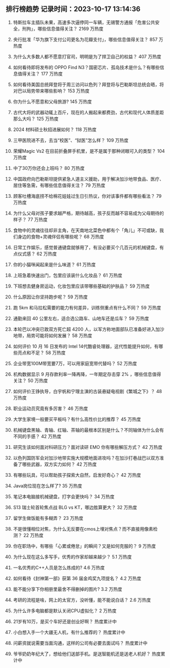 
## 排行榜趋势 记录时间：2023-10-17 13:14:36
  
  1. 特斯拉车主插队未果，高速多次逼停同一车辆，无锡警方通报「危害公共安全，刑拘」，哪些信息值得关注？ 2169 万热度
    
  2. 央行批准「华为旗下支付公司更名为花瓣支付」，哪些信息值得关注？ 857 万热度
    
  3. 为什么大多数人都不愿意打官司，明明是为了捍卫自己的权益？ 407 万热度
    
  4. 如何看待即将发布的 OPPO Find N3？国密芯片、孤岛技术是什么？有哪些信息值得关注？ 177 万热度
    
  5. 如何看待美国总统拜登将于周三访问以色列？拜登将与巴勒斯坦总统会晤，将对巴以局势带来哪些影响？ 153 万热度
    
  6. 你为什么不愿意和父母旅游? 145 万热度
    
  7. 古代大将的武器动辄上百斤，现在的人搬起来都费劲，古代和现代人体质差距那么大吗？ 125 万热度
    
  8. 2024 材料硕士秋招进展如何？ 118 万热度
    
  9. 三甲医院进不去，去当“校医”、“狱医”怎么样？ 109 万热度
    
  10. 荣耀Magic Vs2 在目前折叠屏手机里，是不是属于那种闭眼可入的类型？ 104 万热度
    
  11. 中了30万你还会上班吗？ 80 万热度
    
  12. 中国政府向巴勒斯坦提供紧急人道主义援助，用于解决加沙地带食品、医疗、居住等急需，有哪些信息值得关注？ 79 万热度
    
  13. 顾客吐槽海底捞不给棉花娃娃过生日引热议，你对该事件都有哪些看法？ 79 万热度
    
  14. 为什么父母对孩子要求越严格，期待越高，孩子反而越不容易成为父母期待的样子？ 77 万热度
    
  15. 食物中的灵魂往往却非主角，在天南地北菜色中都有个「角儿」不可或缺，我们身边的食物+灵魂伴侣有哪些呢？ 68 万热度
    
  16. 日常工作娱乐，感觉普通键盘就够用了，有没必要买个几百元的机械键盘，有点仪式感？ 62 万热度
    
  17. 你的小猫咪闻起来是什么味道？ 61 万热度
    
  18. 上班急着快速出门，包里应该装什么化妆品？ 61 万热度
    
  19. 下班想去健身房运动，化妆包里应该带哪些基础的护肤品？ 59 万热度
    
  20. 什么原因让你坚持跑步呢？ 59 万热度
    
  21. 跑 5km 和马拉松需要的能力有何差异，训练侧重点有什么不同？ 59 万热度
    
  22. 通勤来回 40 公里左右，适合选公路车、山地车还是瓜车？ 59 万热度
    
  23. 本轮巴以冲突已致双方死亡超 4200 人，以军方称地面部队已准备好进入加沙地带，局势可能将如何发展？ 58 万热度
    
  24. 如何评价 10 月 16 日发布的 Intel 14代酷睿处理器，这代性能提升如何，有哪些亮点和不足？ 58 万热度
    
  25. 企业带宽100M带宽要7万，可以用家庭宽带代替吗？ 52 万热度
    
  26. 机构数据显示 9 月存款利率一降再降，一年期定存击穿 2% ，哪些信息值得关注？ 50 万热度
    
  27. 如何评价王铮执导，白宇帆和宁理主演的古装悬疑电视剧《繁城之下》？ 48 万热度
    
  28. 职业运动员究竟有多厉害？ 46 万热度
    
  29. 大学生家境一般要买平板吗？有什么高性价比的推荐？ 45 万热度
    
  30. 机械键盘黑轴、青轴、红轴、茶轴的最根本区别是什么？不同轴体为什么会有不同的手感？ 42 万热度
    
  31. 研究生该如何面对科研压力？面对读研 EMO 你有哪些解压方式？ 42 万热度
    
  32. 以色列国防军会对加沙地带实施大规模地面进攻吗？在加沙打巷战巴以双方准备了哪些武器，双方实力如何？ 42 万热度
    
  33. 有哪些玩具，可以帮助孩子探索大自然，启发好奇心？ 42 万热度
    
  34. Java岗位现在怎么样了? 35 万热度
    
  35. 笔记本电脑接机械键盘，打字会更快吗？ 34 万热度
    
  36. S13 瑞士轮首轮焦点战 BLG vs KT，哪边胜算更大？ 32 万热度
    
  37. 留学生做饭能有多糊弄？ 23 万热度
    
  38. 不是很懂相位对焦，为什么无反要在cmos上埋对焦点？而不直接用像素检测？ 22 万热度
    
  39. 你在职场中，有哪些「心累或倦怠」的瞬间？又是如何克服的？ 9 万热度
    
  40. 为什么现在这么多写手，优秀的作家却越来越少？ 5.1 万热度
    
  41. 一名优秀的C++人员是怎么炼成的? 4.6 万热度
    
  42. 如何看待《封神第一部》获第 36 届金鸡奖九项提名？ 4.2 万热度
    
  43. 能不能分享下你相册里最舍不得删掉的图片? 3.2 万热度
    
  44. 考研的流程是啥，网上的太官方，没听懂，能不能说白话？ 2.6 万热度
    
  45. 为什么许多电脑都是默认关闭CPU虚拟化？ 2 万热度
    
  46. 21岁有10万，是买个车好还是创业好啊？ 热度累计中
    
  47. 小白想入手一个大疆无人机，有什么推荐的？ 热度累计中
    
  48. 问薪资就说需要当面沟通，这样的公司有必要去面试吗？ 热度累计中
    
  49. 爷爷奶奶年纪大了，想给他们送部手机。是送智能机还是送老人机好？ 热度累计中
    